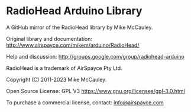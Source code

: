 # RadioHead Arduino Library

A GitHub mirror of the RadioHead library by Mike McCauley.

Original library and documentation: <http://www.airspayce.com/mikem/arduino/RadioHead/>

Help and discussion: <http://groups.google.com/group/radiohead-arduino>

RadioHead is a trademark of AirSpayce Pty Ltd.

Copyright (C) 2011-2023 Mike McCauley.

Open Source License: GPL V3 <https://www.gnu.org/licenses/gpl-3.0.html>

To purchase a commercial license, contact: <info@airspayce.com>
